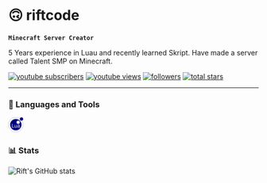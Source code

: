 # 🙃 riftcode

**`Minecraft Server Creator`**

5 Years experience in Luau and recently learned Skript. Have made a server called Talent SMP on Minecraft.

   <p align="left">
      <a href="https://www.youtube.com/@eRift?sub_confirmation=1">
         <img alt="youtube subscribers" title="Subscribe to my YouTube channel" src="https://custom-icon-badges.demolab.com/youtube/channel/subscribers/UC8dhutoCJKLHVxDzg0gaQvg?color=%23E05D44&label=SUBSCRIBE&logo=video&logoColor=white&style=for-the-badge&labelColor=CE4630"/></a> 
      <a href="https://www.youtube.com/@eRift">
         <img alt="youtube views" title="YouTube views" src="https://custom-icon-badges.demolab.com/youtube/channel/views/UC8dhutoCJKLHVxDzg0gaQvg?color=%23E1AD0E&logo=eye&logoColor=white&style=for-the-badge&labelColor=C79600"/></a> 
      <a href="https://github.com/oRift?tab=followers">
         <img alt="followers" title="Follow me on Github" src="https://custom-icon-badges.demolab.com/github/followers/oRift?color=236ad3&labelColor=1155ba&style=for-the-badge&logo=person-add&label=Follow&logoColor=white"/></a>
      <a href="https://github.com/oRift?tab=repositories&sort=stargazers">
         <img alt="total stars" title="Total stars on GitHub" src="https://custom-icon-badges.demolab.com/github/stars/oRift?color=55960c&style=for-the-badge&labelColor=488207&logo=star"/></a>
   </p>

---

### 🧰 Languages and Tools

<img align="left" alt="HTML" width="30px" style="padding-right:10px;" src="https://github.com/devicons/devicon/blob/v2.17.0/icons/lua/lua-plain.svg" />

<br />

#

### 📊 Stats

![Rift's GitHub stats](https://github-readme-stats.vercel.app/api?username=orift&show_icons=true&theme=gruvbox)

<!-- ![GitHub Streak](https://streak-stats.demolab.com?user=ForrestKnight&theme=gruvbox&border_radius=4.5) -->

#
<!--
<details>
 <summary><h3>👨‍💻 Rift's Coding Journey</h3></summary>
   I started my coding journey at 8, when I was inspired by brother to code. Since I was a huge fan of Roblox, playing that game every day, I booted up Roblox Studio, not knowing what to do. I looked at a few tutorials, and then I started programming in Luau. I was doing commissions for people after, for in-game currency. Then my brother introduced me to HTML and taught me a few things about it, so I was hooked. I looked at a few tutorials and started getting the hang of it. I am still continuing my journey as a developer.
-->
[youtube]: https://youtube.com/@eRift
[discord]: https://discord.gg/FKMy3WMR
